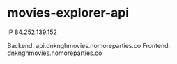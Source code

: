 # movies-explorer-api

IP 84.252.139.152

Backend: api.dnknghmovies.nomoreparties.co
Frontend: dnknghmovies.nomoreparties.co